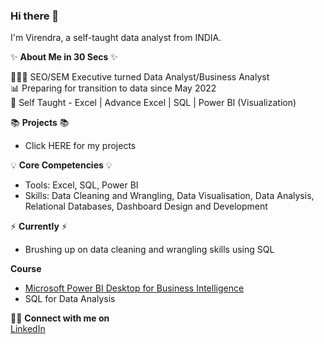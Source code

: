 ### Hi there 👋

<!--
**VirendraGautam/VirendraGautam** is a ✨ _special_ ✨ repository because its `README.md` (this file) appears on your GitHub profile.

Here are some ideas to get you started:

- 🔭 I’m currently working on ...
- 🌱 I’m currently learning ...
- 👯 I’m looking to collaborate on ...
- 🤔 I’m looking for help with ...
- 💬 Ask me about ...
- 📫 How to reach me: ...
- 😄 Pronouns: ...
- ⚡ Fun fact: ...
-->

I'm Virendra, a self-taught data analyst from INDIA.

✨ **About Me in 30 Secs** ✨       

👩🏻‍💻 SEO/SEM Executive turned Data Analyst/Business Analyst  
📊 Preparing for transition to data since May 2022  
📝 Self Taught - Excel | Advance Excel | SQL | Power BI (Visualization)

📚 **Projects** 📚                  
 * Click HERE for my projects


💡 **Core Competencies** 💡                 
 * Tools: Excel, SQL, Power BI              
 * Skills: Data Cleaning and Wrangling, Data Visualisation, Data Analysis, Relational Databases, Dashboard Design and Development

⚡️ **Currently** ⚡️ 
 * Brushing up on data cleaning and wrangling skills using SQL

**Course** 
 * [Microsoft Power BI Desktop for Business Intelligence](https://www.udemy.com/certificate/UC-c0d1c69c-2d17-477e-bf4e-e4a2d26a4b15/)                 
 * SQL for Data Analysis


🙌🏻 **Connect with me on**   
[LinkedIn](https://www.linkedin.com/in/virendra-gautam/)
